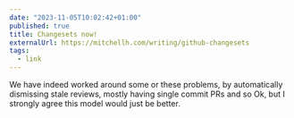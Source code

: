 ```yaml
---
date: "2023-11-05T10:02:42+01:00"
published: true
title: Changesets now!
externalUrl: https://mitchellh.com/writing/github-changesets
tags:
  - link
---
```

We have indeed worked around some or these problems, by automatically dismissing stale reviews, mostly having single commit PRs and so Ok, but I strongly agree this model would just be better. 

